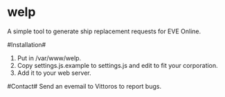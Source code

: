 welp
====

A simple tool to generate ship replacement requests for EVE Online.

#Installation#

1. Put in /var/www/welp.
2. Copy settings.js.example to settings.js and edit to fit your corporation.
3. Add it to your web server.

#Contact#
Send an evemail to Vittoros to report bugs.
